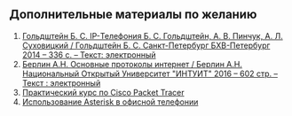 ## Дополнительные материалы по желанию
1. [Гольдштейн Б. С. IP-Телефония Б. С. Гольдштейн, А. В. Пинчук, А. Л. Суховицкий / Гольдштейн Б. С. Санкт-Петербург БХВ-Петербург 2014 – 336 с. – Текст: электронный](https://ibooks.ru/reading.php?short=1&am)
2. [Берлин А.Н. Основные протоколы интернет / Берлин А.Н. Национальный Открытый Университет "ИНТУИТ" 2016 – 602 стр. – Текст : электронный](https://e.lanbook.com/book/100288)
3. [Практический курс по Cisco Packet Tracer](https://habr.com/ru/post/252085/)
4. [Использование Asterisk в офисной телефонии](https://wikival.bmstu.ru/doku.php?id=%D0%B8%D1%81%D0%BF%D0%BE%D0%BB%D1%8C%D0%B7%D0%BE%D0%B2%D0%B0%D0%BD%D0%B8%D0%B5_asterisk_%D0%B2_%D0%BE%D1%84%D0%B8%D1%81%D0%BD%D0%BE%D0%B9_%D1%82%D0%B5%D0%BB%D0%B5%D1%84%D0%BE%D0%BD%D0%B8%D0%B8)